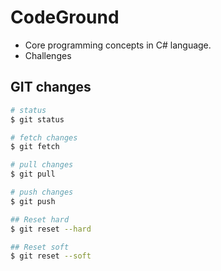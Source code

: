 # CodeGround
 
- Core programming concepts in C# language. 
- Challenges


##  GIT changes

```bash
# status
$ git status 

# fetch changes
$ git fetch 

# pull changes
$ git pull

# push changes
$ git push

## Reset hard
$ git reset --hard

## Reset soft
$ git reset --soft 
```